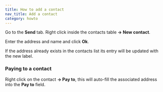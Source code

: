 ```yaml
---
title: How to add a contact
nav_title: Add a contact
category: howto
---
```


Go to the **Send** tab. Right click inside the contacts table **→ New contact**.

Enter the address and name and click **Ok**.

If the address already exists in the contacts list its entry will be updated with the new label.

### Paying to a contact

Right click on the contact **→ Pay to**, this will auto-fill the associated address into the **Pay to** field.
